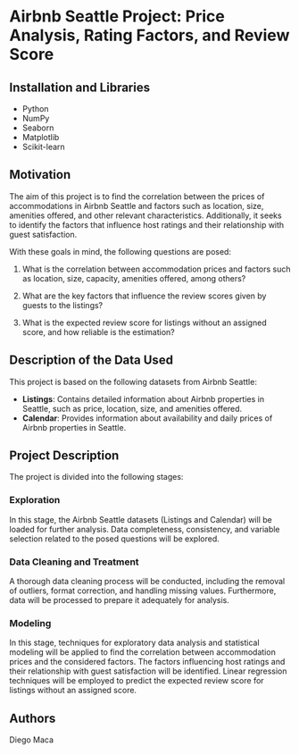 # Airbnb Seattle Project: Price Analysis, Rating Factors, and Review Score

## Installation and Libraries
- Python
- NumPy
- Seaborn
- Matplotlib
- Scikit-learn

## Motivation
The aim of this project is to find the correlation between the prices of accommodations in Airbnb Seattle and factors such as location, size, amenities offered, and other relevant characteristics. Additionally, it seeks to identify the factors that influence host ratings and their relationship with guest satisfaction.

With these goals in mind, the following questions are posed:

1. What is the correlation between accommodation prices and factors such as location, size, capacity, amenities offered, among others?

2. What are the key factors that influence the review scores given by guests to the listings?

3. What is the expected review score for listings without an assigned score, and how reliable is the estimation?

## Description of the Data Used
This project is based on the following datasets from Airbnb Seattle:
- **Listings**: Contains detailed information about Airbnb properties in Seattle, such as price, location, size, and amenities offered.
- **Calendar**: Provides information about availability and daily prices of Airbnb properties in Seattle.

## Project Description
The project is divided into the following stages:

### Exploration
In this stage, the Airbnb Seattle datasets (Listings and Calendar) will be loaded for further analysis. Data completeness, consistency, and variable selection related to the posed questions will be explored.

### Data Cleaning and Treatment
A thorough data cleaning process will be conducted, including the removal of outliers, format correction, and handling missing values. Furthermore, data will be processed to prepare it adequately for analysis.

### Modeling
In this stage, techniques for exploratory data analysis and statistical modeling will be applied to find the correlation between accommodation prices and the considered factors. The factors influencing host ratings and their relationship with guest satisfaction will be identified. Linear regression techniques will be employed to predict the expected review score for listings without an assigned score.

## Authors
Diego Maca
